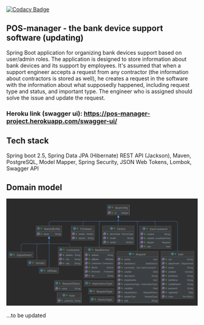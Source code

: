 [![Codacy Badge](https://app.codacy.com/project/badge/Grade/adb31c32686e4cccb8d9526db5218f7b)](https://www.codacy.com/gh/Igor-K39/POS-Manager/dashboard?utm_source=github.com&amp;utm_medium=referral&amp;utm_content=Igor-K39/POS-Manager&amp;utm_campaign=Badge_Grade)

## POS-manager - the bank device support software (updating)
Spring Boot application for organizing bank devices support based on user/admin roles. 
The application is designed to store information about bank devices and its support 
by employees. It's assumed that when a support engineer accepts a request from any contractor 
(the information about contractors is stored as well), he creates a request in the software 
with the information about what supposedly happened, including request type and status, 
and important type. The engineer who is assigned should solve the issue and update 
the request.

### Heroku link (swagger ui): https://pos-manager-project.herokuapp.com/swagger-ui/

## Tech stack
Spring boot 2.5, Spring Data JPA (Hibernate) REST API (Jackson), Maven, PostgreSQL, Model Mapper, Spring Security, 
JSON Web Tokens, Lombok, Swagger API

## Domain model
![domain_model.png](https://raw.githubusercontent.com/Igor-K39/POS-Manager/main/domain_model.PNG)

...to be updated